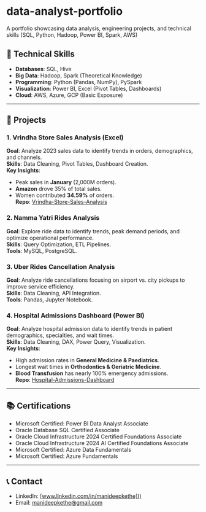 # data-analyst-portfolio
A portfolio showcasing data analysis, engineering projects, and technical skills (SQL, Python, Hadoop, Power BI, Spark, AWS)

## 🚀 **Technical Skills**  
- **Databases**: SQL, Hive  
- **Big Data**: Hadoop, Spark (Theoretical Knowledge)  
- **Programming**: Python (Pandas, NumPy), PySpark  
- **Visualization**: Power BI, Excel (Pivot Tables, Dashboards)  
- **Cloud**: AWS, Azure, GCP (Basic Exposure)  

---

## 📂 **Projects**  

### 1. Vrindha Store Sales Analysis (Excel)  
**Goal**: Analyze 2023 sales data to identify trends in orders, demographics, and channels.  
**Skills**: Data Cleaning, Pivot Tables, Dashboard Creation.  
**Key Insights**:  
  - Peak sales in **January** (2,000M orders).  
  - **Amazon** drove 35% of total sales.  
  - Women contributed **34.59%** of orders.  
**Repo**: [Vrindha-Store-Sales-Analysis](./Projects/Vrindha-Store-Sales-Analysis)  

### 2. Namma Yatri Rides Analysis  
**Goal**: Explore ride data to identify trends, peak demand periods, and optimize operational performance.  
**Skills**: Query Optimization, ETL Pipelines.  
**Tools**: MySQL, PostgreSQL.  

### 3. Uber Rides Cancellation Analysis  
**Goal**: Analyze ride cancellations focusing on airport vs. city pickups to improve service efficiency.  
**Skills**: Data Cleaning, API Integration.  
**Tools**: Pandas, Jupyter Notebook.  

### 4. Hospital Admissions Dashboard (Power BI)  
**Goal**: Analyze hospital admission data to identify trends in patient demographics, specialties, and wait times.  
**Skills**: Data Cleaning, DAX, Power Query, Visualization.  
**Key Insights**:  
  - High admission rates in **General Medicine & Paediatrics**.  
  - Longest wait times in **Orthodontics & Geriatric Medicine**.  
  - **Blood Transfusion** has nearly 100% emergency admissions.  
**Repo**: [Hospital-Admissions-Dashboard](./Projects/Hospital-Admissions-Dashboard)  

---

## 📚 **Certifications**  
- Microsoft Certified: Power BI Data Analyst Associate  
- Oracle Database SQL Certified Associate  
- Oracle Cloud Infrastructure 2024 Certified Foundations Associate  
- Oracle Cloud Infrastructure 2024 AI Certified Foundations Associate  
- Microsoft Certified: Azure Data Fundamentals  
- Microsoft Certified: Azure Fundamentals  

---

## 📞 **Contact**  
- LinkedIn: [www.linkedin.com/in/manideepkethe]()  
- Email: [manideepkethe@gmail.com]()  
